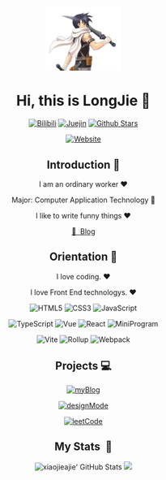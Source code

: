 <div align=center>

<img alt="Yiyang Sun" src="./assets/avatar.png" width="150" />

# Hi, this is LongJie 👋

<p>

[![Bilibili](https://img.shields.io/badge/dynamic/json?labelColor=FE7398&logo=bilibili&logoColor=white&label=bilibili%20fans&color=00aeec&query=%24.data.totalSubs&url=https%3A%2F%2Fapi.spencerwoo.com%2Fsubstats%2F%3Fsource%3Dbilibili%26queryKey%3D66458213)](https://space.bilibili.com/66458213)
[![Juejin](https://img.shields.io/badge/juejin-%E6%BC%86%E9%BB%91%E4%B9%8B%E7%89%99-1e80ff?logo=bytedance)](https://juejin.cn/user/4010632618185038)
[![Github Stars](https://img.shields.io/github/stars/qiheizhiya?color=faf408&label=github%20stars&logo=github)](https://github.com/xiaojieajie)

[![Website](https://img.shields.io/badge/personal%20website-llongjie.top-b860ff?logo=html5&logoColor=white&labelColor=red)](https://llongjie.top)

</p>

<!-- <p> -->



<!-- [![Wechat Subscription Account](https://img.shields.io/badge/subscription%20account-%E5%AD%99%E8%BD%B6%E6%89%AC-1e80ff?logo=wechat)](https://mp.weixin.qq.com/mp/profile_ext?action=home&__biz=MzIwNzQxNTgxNQ==&scene=124#wechat_redirect) -->

<!-- </p> -->

## Introduction 🙌

I am an ordinary worker ❤️

Major: Computer Application Technology 👀

I like to write funny things ❤️

[📖 &nbsp;Blog](http://www.llongjie.top)

## Orientation 🎯

I love coding. ❤️

I love Front End technologys. ❤️

<p>

![HTML5](https://img.shields.io/badge/-HTML5-red?logo=html5&logoColor=white)
![CSS3](https://img.shields.io/badge/-CSS3-blue?logo=css3&logoColor=white)
![JavaScript](https://img.shields.io/badge/-JavaScript-yellow?logo=javascript&logoColor=white)

</p>

<p>

![TypeScript](https://img.shields.io/badge/-TypeScript-blue?logo=typescript&logoColor=white)
![Vue](https://img.shields.io/badge/-Vue-34495e?logo=vue.js)
![React](https://img.shields.io/badge/-React-282c34?logo=react)
![MiniProgram](https://img.shields.io/badge/-MiniProgram-07c160?logo=wechat&logoColor=white)

</p>

<p>

![Vite](https://img.shields.io/badge/-Vite-646cff?logo=vite&logoColor=white)
![Rollup](https://img.shields.io/badge/-Rollup-ef3335?logo=rollup.js&logoColor=white)
![Webpack](https://img.shields.io/badge/-Webpack-1a6bac?logo=webpack)

</p>

## Projects 💻

[![myBlog](https://github-readme-stats.vercel.app/api/pin/?username=qiheizhiya&repo=myBlog)](https://github.com/qiheizhiya/myBlog)

[![designMode](https://github-readme-stats.vercel.app/api/pin/?username=xiaojieajie&repo=designMode)](https://github.com/xiaojieajie/designMode)

[![leetCode](https://github-readme-stats.vercel.app/api/pin/?username=xiaojieajie&repo=leetCode)](https://github.com/xiaojieajie/leetcode)


## My Stats &nbsp;🍁 

<div>
  <img height="160em" src="https://github-readme-stats-one-bice.vercel.app/api?username=xiaojieajie&theme=tokyonight&show_icons=true&role=OWNER,ORGANIZATION_MEMBER,COLLABORATOR" alt="xiaojieajie' GitHub Stats"/>
  <img height="160em" src="https://github-readme-stats.vercel.app/api/top-langs/?username=xiaojieajie&layout=compact&theme=radical" />
</div>

